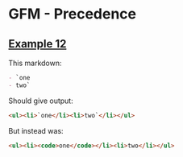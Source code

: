 # GFM - Precedence

## [Example 12](https://spec.commonmark.org/0.29/#example-12)

This markdown:

```markdown
- `one
- two`

```

Should give output:

```html
<ul><li>`one</li><li>two`</li></ul>
```

But instead was:

```html
<ul><li><code>one</code></li><li>two</li></ul>
```
